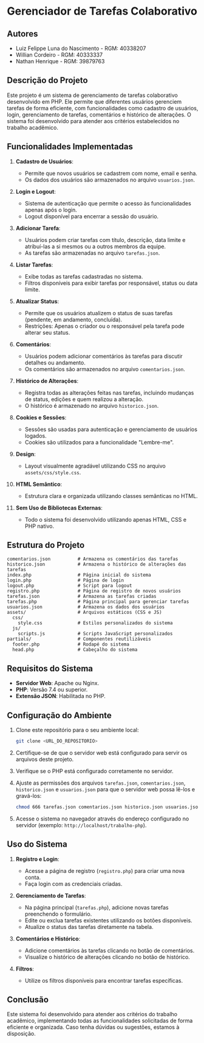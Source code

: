 # Gerenciador de Tarefas Colaborativo

## Autores

- Luiz Felippe Luna do Nascimento - RGM: 40338207
- Willian Cordeiro - RGM: 40333337
- Nathan Henrique - RGM: 39879763

## Descrição do Projeto

Este projeto é um sistema de gerenciamento de tarefas colaborativo desenvolvido em PHP. Ele permite que diferentes usuários gerenciem tarefas de forma eficiente, com funcionalidades como cadastro de usuários, login, gerenciamento de tarefas, comentários e histórico de alterações. O sistema foi desenvolvido para atender aos critérios estabelecidos no trabalho acadêmico.

## Funcionalidades Implementadas

1. **Cadastro de Usuários**:

   - Permite que novos usuários se cadastrem com nome, email e senha.
   - Os dados dos usuários são armazenados no arquivo `usuarios.json`.

2. **Login e Logout**:

   - Sistema de autenticação que permite o acesso às funcionalidades apenas após o login.
   - Logout disponível para encerrar a sessão do usuário.

3. **Adicionar Tarefa**:

   - Usuários podem criar tarefas com título, descrição, data limite e atribuí-las a si mesmos ou a outros membros da equipe.
   - As tarefas são armazenadas no arquivo `tarefas.json`.

4. **Listar Tarefas**:

   - Exibe todas as tarefas cadastradas no sistema.
   - Filtros disponíveis para exibir tarefas por responsável, status ou data limite.

5. **Atualizar Status**:

   - Permite que os usuários atualizem o status de suas tarefas (pendente, em andamento, concluída).
   - Restrições: Apenas o criador ou o responsável pela tarefa pode alterar seu status.

6. **Comentários**:

   - Usuários podem adicionar comentários às tarefas para discutir detalhes ou andamento.
   - Os comentários são armazenados no arquivo `comentarios.json`.

7. **Histórico de Alterações**:

   - Registra todas as alterações feitas nas tarefas, incluindo mudanças de status, edições e quem realizou a alteração.
   - O histórico é armazenado no arquivo `historico.json`.

8. **Cookies e Sessões**:

   - Sessões são usadas para autenticação e gerenciamento de usuários logados.
   - Cookies são utilizados para a funcionalidade "Lembre-me".

9. **Design**:

   - Layout visualmente agradável utilizando CSS no arquivo `assets/css/style.css`.

10. **HTML Semântico**:

    - Estrutura clara e organizada utilizando classes semânticas no HTML.

11. **Sem Uso de Bibliotecas Externas**:
    - Todo o sistema foi desenvolvido utilizando apenas HTML, CSS e PHP nativo.

## Estrutura do Projeto

```
comentarios.json          # Armazena os comentários das tarefas
historico.json            # Armazena o histórico de alterações das tarefas
index.php                 # Página inicial do sistema
login.php                 # Página de login
logout.php                # Script para logout
registro.php              # Página de registro de novos usuários
tarefas.json              # Armazena as tarefas criadas
tarefas.php               # Página principal para gerenciar tarefas
usuarios.json             # Armazena os dados dos usuários
assets/                   # Arquivos estáticos (CSS e JS)
  css/
    style.css             # Estilos personalizados do sistema
  js/
    scripts.js            # Scripts JavaScript personalizados
partials/                 # Componentes reutilizáveis
  footer.php              # Rodapé do sistema
  head.php                # Cabeçalho do sistema
```

## Requisitos do Sistema

- **Servidor Web**: Apache ou Nginx.
- **PHP**: Versão 7.4 ou superior.
- **Extensão JSON**: Habilitada no PHP.

## Configuração do Ambiente

1. Clone este repositório para o seu ambiente local:

   ```bash
   git clone <URL_DO_REPOSITORIO>
   ```

2. Certifique-se de que o servidor web está configurado para servir os arquivos deste projeto.

3. Verifique se o PHP está configurado corretamente no servidor.

4. Ajuste as permissões dos arquivos `tarefas.json`, `comentarios.json`, `historico.json` e `usuarios.json` para que o servidor web possa lê-los e gravá-los:

   ```bash
   chmod 666 tarefas.json comentarios.json historico.json usuarios.json
   ```

5. Acesse o sistema no navegador através do endereço configurado no servidor (exemplo: `http://localhost/trabalho-php`).

## Uso do Sistema

1. **Registro e Login**:

   - Acesse a página de registro (`registro.php`) para criar uma nova conta.
   - Faça login com as credenciais criadas.

2. **Gerenciamento de Tarefas**:

   - Na página principal (`tarefas.php`), adicione novas tarefas preenchendo o formulário.
   - Edite ou exclua tarefas existentes utilizando os botões disponíveis.
   - Atualize o status das tarefas diretamente na tabela.

3. **Comentários e Histórico**:

   - Adicione comentários às tarefas clicando no botão de comentários.
   - Visualize o histórico de alterações clicando no botão de histórico.

4. **Filtros**:
   - Utilize os filtros disponíveis para encontrar tarefas específicas.

## Conclusão

Este sistema foi desenvolvido para atender aos critérios do trabalho acadêmico, implementando todas as funcionalidades solicitadas de forma eficiente e organizada. Caso tenha dúvidas ou sugestões, estamos à disposição.
